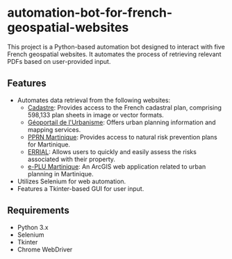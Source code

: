 # automation-bot-for-french-geospatial-websites

This project is a Python-based automation bot designed to interact with five French geospatial websites. It automates the process of retrieving relevant PDFs based on user-provided input.

## Features

- Automates data retrieval from the following websites:
  - [Cadastre](https://cadastre.gouv.fr/scpc/accueil.do): Provides access to the French cadastral plan, comprising 598,133 plan sheets in image or vector formats.
  - [Géoportail de l'Urbanisme](https://www.geoportail-urbanisme.gouv.fr/map): Offers urban planning information and mapping services.
  - [PPRN Martinique](http://www.pprn972.fr/carto/web/): Provides access to natural risk prevention plans for Martinique.
  - [ERRIAL](https://errial.georisques.gouv.fr/#/): Allows users to quickly and easily assess the risks associated with their property.
  - [e-PLU Martinique](http://e-plu-martinique.com): An ArcGIS web application related to urban planning in Martinique.
- Utilizes Selenium for web automation.
- Features a Tkinter-based GUI for user input.

## Requirements

- Python 3.x
- Selenium
- Tkinter
- Chrome WebDriver
